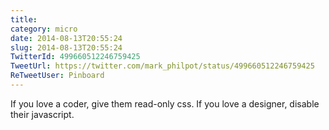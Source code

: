 ```yaml
---
title: 
category: micro
date: 2014-08-13T20:55:24
slug: 2014-08-13T20:55:24
TwitterId: 499660512246759425
TweetUrl: https://twitter.com/mark_philpot/status/499660512246759425
ReTweetUser: Pinboard
---
```


<i class="fa fa-retweet" aria-hidden="true"></i> If you love a coder, give them read-only css. If you love a designer, disable their javascript.